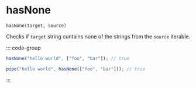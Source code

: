 # hasNone

`hasNone(target, source)`

Checks if `target` string contains none of the strings from the `source` iterable.

::: code-group

```ts [data-first]
hasNone("hello world", ["foo", "bar"]); // true
```

```ts [data-last]
pipe("hello world", hasNone(["foo", "bar"])); // true
```

:::
